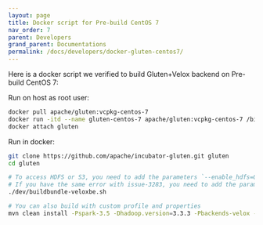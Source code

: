 ```yaml
---
layout: page
title: Docker script for Pre-build CentOS 7
nav_order: 7
parent: Developers
grand_parent: Documentations
permalink: /docs/developers/docker-gluten-centos7/
---
```

Here is a docker script we verified to build Gluten+Velox backend on Pre-build CentOS 7:

Run on host as root user:
```bash
docker pull apache/gluten:vcpkg-centos-7
docker run -itd --name gluten-centos-7 apache/gluten:vcpkg-centos-7 /bin/bash
docker attach gluten
```

Run in docker:
```bash
git clone https://github.com/apache/incubator-gluten.git gluten
cd gluten

# To access HDFS or S3, you need to add the parameters `--enable_hdfs=ON` and `--enable_s3=ON`
# If you have the same error with issue-3283, you need to add the parameter `--compile_arrow_java=ON`
./dev/buildbundle-veloxbe.sh

# You can also build with custom profile and properties
mvn clean install -Pspark-3.5 -Dhadoop.version=3.3.3 -Pbackends-velox -Pceleborn -Puniffle -DskipTests -Dmaven.source.skip
```
